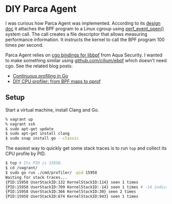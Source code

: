 # DIY Parca Agent

I was curious how Parca Agent was implemented.
According to its [design doc](https://github.com/parca-dev/parca-agent/blob/main/docs/design.md)
it attaches the BPF program to a Linux cgroup using
[perf_event_open()](https://man7.org/linux/man-pages/man2/perf_event_open.2.html) system call.
The call creates a file descriptor that allows measuring performance information.
It instructs the kernel to call the BPF program 100 times per second.

Parca Agent relies on [cgo bindings for libbpf](https://github.com/aquasecurity/libbpfgo) from Aqua Security.
I wanted to make something similar using
[github.com/cilium/ebpf](https://github.com/cilium/ebpf) which doesn't need cgo.
See the related blog posts:

- [Continuous profiling in Go](https://marselester.com/continuous-profiling-in-go.html)
- [DIY CPU profiler: from BPF maps to pprof](https://marselester.com/diy-cpu-profiler-from-bpf-maps-to-pprof.html)

## Setup

Start a virtual machine, install Clang and Go.

```sh
% vagrant up
% vagrant ssh
$ sudo apt-get update
$ sudo apt-get install clang
$ sudo snap install go --classic
```

The easiest way to quickly get some stack traces is to run `top`
and collect its CPU profile by PID.

```sh
$ top # Its PID is 15958.
$ cd /vagrant/
$ sudo go run ./cmd/profiler/ -pid 15958
Waiting for stack traces...
{PID:15958 UserStackID:132 KernelStackID:114} seen 1 times
{PID:15958 UserStackID:709 KernelStackID:-14} seen 1 times # -14 indicates bpf_get_stackid() error.
{PID:15958 UserStackID:366 KernelStackID:30} seen 2 times
{PID:15958 UserStackID:674 KernelStackID:943} seen 1 times
```
